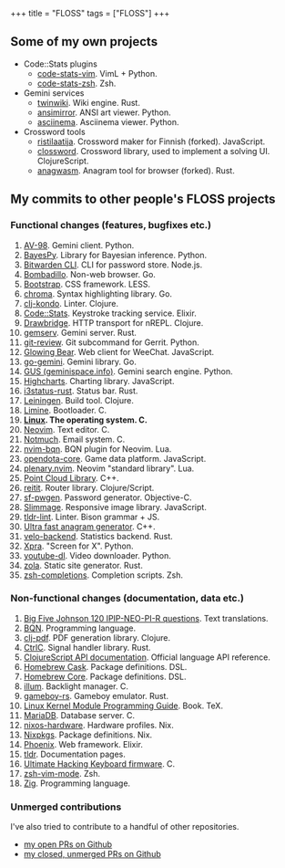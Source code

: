 +++
title = "FLOSS"
tags = ["FLOSS"]
+++

## Some of my own projects

- Code::Stats plugins
  - [code-stats-vim](https://gitlab.com/code-stats/code-stats-vim). VimL + Python.
  - [code-stats-zsh](https://gitlab.com/code-stats/code-stats-zsh). Zsh.
- Gemini services
  - [twinwiki](https://sr.ht/~dancek/twinwiki/). Wiki engine. Rust.
  - [ansimirror](https://github.com/dancek/ansimirror). ANSI art viewer. Python.
  - [asciinema](https://github.com/dancek/gemini-asciinema). Asciinema viewer. Python.
- Crossword tools
  - [ristilaatija](https://github.com/dancek/ristilaatija). Crossword maker for Finnish (forked). JavaScript.
  - [clossword](https://github.com/dancek/clossword). Crossword library, used to implement a solving UI. ClojureScript.
  - [anagwasm](https://github.com/dancek/anagwasm). Anagram tool for browser (forked). Rust.

## My commits to other people's FLOSS projects

### Functional changes (features, bugfixes etc.)

1. [AV-98](https://tildegit.org/solderpunk/AV-98/commits/branch/master/search?q=author%3Ahannu.hartikainen). Gemini client. Python.
1. [BayesPy](https://github.com/bayespy/bayespy/commits?author=dancek). Library for Bayesian inference. Python.
1. [Bitwarden CLI](https://github.com/bitwarden/cli/commits?author=dancek). CLI for password store. Node.js.
1. [Bombadillo](https://tildegit.org/sloum/bombadillo/commits/branch/master/search?q=author%3Ahannu.hartikainen). Non-web browser. Go.
1. [Bootstrap](https://github.com/twbs/bootstrap/commits?author=dancek). CSS framework. LESS.
1. [chroma](https://github.com/alecthomas/chroma/commits?author=dancek). Syntax highlighting library. Go.
1. [clj-kondo](https://github.com/clj-kondo/clj-kondo/commits?author=dancek). Linter. Clojure.
1. [Code::Stats](https://gitlab.com/code-stats/code-stats/-/commits/master?author=Hannu%20Hartikainen). Keystroke tracking service. Elixir.
1. [Drawbridge](https://github.com/nrepl/drawbridge/commits?author=dancek). HTTP transport for nREPL. Clojure.
1. [gemserv](https://git.sr.ht/~int80h/gemserv/log). Gemini server. Rust.
1. [git-review](https://review.opendev.org/#/q/owner:%22Hannu+Hartikainen%22). Git subcommand for Gerrit. Python.
1. [Glowing Bear](https://github.com/glowing-bear/glowing-bear/commits?author=dancek). Web client for WeeChat. JavaScript.
1. [go-gemini](https://github.com/makeworld-the-better-one/go-gemini/commits?author=dancek). Gemini library. Go.
1. [GUS (geminispace.info)](https://src.clttr.info/rwa/geminispace.info/commits/branch/master/search?q=author%3Ahannu%40hrtk.in). Gemini search engine. Python.
1. [Highcharts](https://github.com/highcharts/highcharts/commits?author=dancek). Charting library. JavaScript.
1. [i3status-rust](https://github.com/greshake/i3status-rust/commits?author=dancek). Status bar. Rust.
1. [Leiningen](https://github.com/technomancy/leiningen/commits/master?author=dancek). Build tool. Clojure.
1. [Limine](https://github.com/limine-bootloader/limine/commits?author=dancek). Bootloader. C.
1. **[Linux](@/floss/linux.md). The operating system. C.**
1. [Neovim](https://github.com/neovim/neovim/commits/master?author=dancek). Text editor. C.
1. [Notmuch](https://git.notmuchmail.org/git?p=notmuch&a=search&h=HEAD&st=author&s=Hannu+Hartikainen). Email system. C.
1. [nvim-bqn](https://sr.ht/~detegr/nvim-bqn/). BQN plugin for Neovim. Lua.
1. [opendota-core](https://github.com/odota/core/commits?author=dancek). Game data platform. JavaScript.
1. [plenary.nvim](https://github.com/nvim-lua/plenary.nvim/commits?author=dancek). Neovim "standard library". Lua.
1. [Point Cloud Library](https://github.com/PointCloudLibrary/pcl/commit/e03532a23362e097fa286e4dda64d3425c6bc8bf). C++.
1. [reitit](https://github.com/metosin/reitit/commits?author=dancek). Router library. Clojure/Script.
1. [sf-pwgen](https://github.com/anders/pwgen/commits?author=dancek). Password generator. Objective-C.
1. [Slimmage](https://github.com/imazen/slimmage/commits?author=dancek). Responsive image library. JavaScript.
1. [tldr-lint](https://github.com/tldr-pages/tldr-lint/commits?author=dancek). Linter. Bison grammar + JS.
1. [Ultra fast anagram generator](https://github.com/sliedes/ufag/commits?author=dancek). C++.
1. [velo-backend](https://github.com/sjappig/velo-backend/commits?author=dancek). Statistics backend. Rust.
1. [Xpra](https://github.com/Xpra-org/xpra/commits?author=dancek). "Screen for X". Python.
1. [youtube-dl](https://github.com/ytdl-org/youtube-dl/commits?author=dancek). Video downloader. Python.
1. [zola](https://github.com/getzola/zola/commits?author=dancek). Static site generator. Rust.
1. [zsh-completions](https://github.com/zsh-users/zsh-completions/commits?author=dancek). Completion scripts. Zsh.

### Non-functional changes (documentation, data etc.)

1. [Big Five Johnson 120 IPIP-NEO-PI-R questions](https://github.com/Alheimsins/b5-johnson-120-ipip-neo-pi-r/commits?author=dancek). Text translations.
1. [BQN](https://github.com/mlochbaum/BQN/commits?author=dancek). Programming language.
1. [clj-pdf](https://github.com/clj-pdf/clj-pdf/commits?author=dancek). PDF generation library. Clojure.
1. [CtrlC](https://github.com/Detegr/rust-ctrlc/commits?author=dancek). Signal handler library. Rust.
1. [ClojureScript API documentation](https://github.com/cljs/api/commits?author=dancek). Official language API reference.
1. [Homebrew Cask](https://github.com/Homebrew/homebrew-cask/commits?author=dancek). Package definitions. DSL.
1. [Homebrew Core](https://github.com/Homebrew/homebrew-core/commits?author=dancek). Package definitions. DSL.
1. [illum](https://github.com/jmesmon/illum/commits?author=dancek). Backlight manager. C.
1. [gameboy-rs](https://github.com/Detegr/gameboy-rs/commits?author=dancek). Gameboy emulator. Rust.
1. [Linux Kernel Module Programming Guide](https://github.com/sysprog21/lkmpg/commits?author=dancek). Book. TeX.
1. [MariaDB](https://github.com/MariaDB/server/commits?author=dancek). Database server. C.
1. [nixos-hardware](https://github.com/NixOS/nixos-hardware/commits?author=dancek). Hardware profiles. Nix.
1. [Nixpkgs](https://github.com/NixOS/nixpkgs/commits?author=dancek). Package definitions. Nix.
1. [Phoenix](https://github.com/phoenixframework/phoenix/commits?author=dancek). Web framework. Elixir.
1. [tldr](https://github.com/tldr-pages/tldr/commits?author=dancek). Documentation pages.
1. [Ultimate Hacking Keyboard firmware](https://github.com/UltimateHackingKeyboard/firmware/commits?author=dancek). C.
1. [zsh-vim-mode](https://github.com/softmoth/zsh-vim-mode/commits?author=dancek). Zsh.
1. [Zig](https://github.com/zig-lang/zig/commits?author=dancek). Programming language.

### Unmerged contributions

I've also tried to contribute to a handful of other repositories.
- [my open PRs on Github](https://github.com/search?q=is%3Aopen+is%3Apr+author%3Adancek)
- [my closed, unmerged PRs on Github](https://github.com/search?q=is%3Apr+author%3Adancek+is%3Aclosed+is%3Aunmerged)
